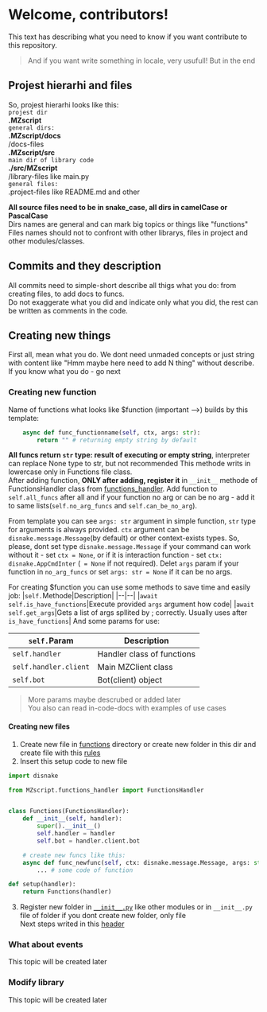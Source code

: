 # Welcome, contributors!
This text has describing what you need to know if you want contribute to this repository.
> And if you want write something in locale, very usufull! But in the end
## Projest hierarhi and files
So, projest hierarhi looks like this:  
`projest dir`  
__.MZscript__  
`general dirs:`  
__.MZscript/docs__  
/docs-files  
__.MZscript/src__  
`main dir of library code`  
__./src/MZscript__  
/library-files like main.py  
`general files:`  
.project-files like README.md and other

__All source files need to be in snake_case, all dirs in camelCase or PascalCase__  
Dirs names are general and can mark big topics or things like "functions"  
Files names should not to confront with other librarys, files in project and other modules/classes.
## Commits and they description
All commits need to simple-short describe all thigs what you do: from creating files, to add docs to funcs.  
Do not exaggerate what you did and indicate only what you did, the rest can be written as comments in the code.
## Creating new things
First all, mean what you do. We dont need unmaded concepts or just string with content like "Hmm maybe here need to add N thing" without describe. If you know what you do - go next

### Creating new function
Name of functions what looks like $function (important -->) builds by this template:
```py
    async def func_functionname(self, ctx, args: str):
        return "" # returning empty string by default
```
__All funcs return `str` type: result of executing or empty string__, interpreter can replace None type to str, but not recommended
This methode writs in lowercase only in Functions file class.  
After adding function, __ONLY after adding, register it__ in `__init__` methode of FunctionsHandler class from [functions_handler](/src/MZscript/functions_handler.py?FunctionsHandler). Add function to `self.all_funcs` after all and if your function no arg or can be no arg - add it to same lists(`self.no_arg_funcs` and `self.can_be_no_arg`).

From template you can see `args: str` argument in simple function, `str` type for arguments is always provided. `ctx` argument can be `disnake.message.Message`(by default) or other context-exists types. So, please, dont set type `disnake.message.Message` if your command can work without it - set `ctx = None`, or if it is interaction function - set `ctx: disnake.AppCmdInter` (` = None` if not required). Delet `args` param if your function in `no_arg_funcs` or set `args: str = None` if it can be no args.

For creating $function you can use some methods to save time and easily job:
|`self.`Methode|Description|
|--|--|
|`await self.is_have_functions`|Execute provided `args` argument how code|
|`await self.get_args`|Gets a list of args spllited by ; correctly. Usually uses after `is_have_functions`|
And some params for use:

|`self.`Param|Description|
|--|--|
|`self.handler`|Handler class of functions|
|`self.handler.client`|Main MZClient class|
|`self.bot`|Bot(client) object|
> More params maybe descrubed or added later  
You also can read in-code-docs with examples of use cases
#### Creating new files
1. Create new file in [functions](/src/MZscript/Functions/) directory or create new folder in this dir and create file with this [rules](/docs/CONTRIBUTING.md#projest-hierarhi-and-files)  
2. Insert this setup code to new file
```py
import disnake

from MZscript.functions_handler import FunctionsHandler


class Functions(FunctionsHandler):
    def __init__(self, handler):
        super().__init__()
        self.handler = handler
        self.bot = handler.client.bot

    # create new funcs like this:
    async def func_newfunc(self, ctx: disnake.message.Message, args: str):
        ... # some code of function

def setup(handler):
    return Functions(handler)
```
3. Register new folder in [`__init__.py`](/src/MZscript/Functions/__init__.py) like other modules or in `__init__.py` file of folder if you dont create new folder, only file  
Next steps writed in this [header](https://github.com/MZshnik/MZscript/blob/main/docs/CONTRIBUTING.md#creating-new-function)
### What about events
This topic will be created later
### Modify library
This topic will be created later
